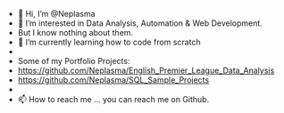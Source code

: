 - 👋 Hi, I’m @Neplasma
- 👀 I’m interested in Data Analysis, Automation & Web Development.
- But I know nothing about them.
- 🌱 I’m currently learning how to code from scratch
-  
- Some of my Portfolio Projects:
- https://github.com/Neplasma/English_Premier_League_Data_Analysis
- https://github.com/Neplasma/SQL_Sample_Projects
-     
- 📫 How to reach me ... you can reach me on Github.

<!---
Neplasma/Neplasma is a ✨ special ✨ repository because its `README.md` (this file) appears on your GitHub profile.
You can click the Preview link to take a look at your changes.
--->
